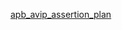 [apb_avip_assertion_plan](https://docs.google.com/spreadsheets/d/e/2PACX-1vRVmpHnGG7B-LytrHFm_wKr6HiMnXscNVlwE3FzFbp22q-FniCqRNEGGjVPZ3ua5w/pubhtml)
